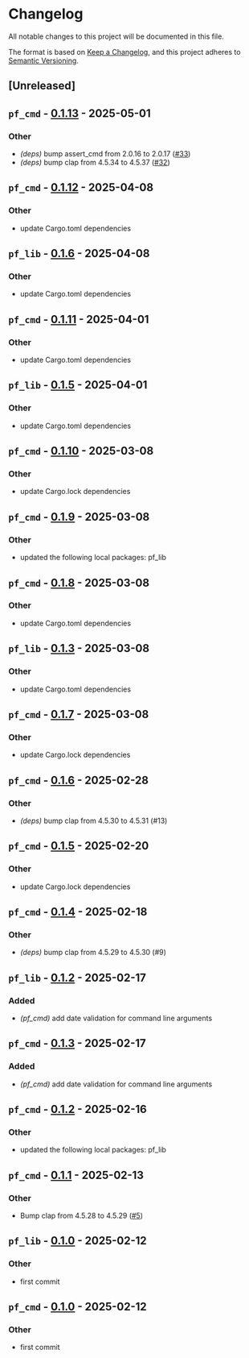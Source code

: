 # Changelog

All notable changes to this project will be documented in this file.

The format is based on [Keep a Changelog](https://keepachangelog.com/en/1.0.0/),
and this project adheres to [Semantic Versioning](https://semver.org/spec/v2.0.0.html).

## [Unreleased]

## `pf_cmd` - [0.1.13](https://github.com/petit-chat/petit-filou/compare/pf_cmd-v0.1.12...pf_cmd-v0.1.13) - 2025-05-01

### Other
- *(deps)* bump assert_cmd from 2.0.16 to 2.0.17 ([#33](https://github.com/petit-chat/petit-filou/pull/33))
- *(deps)* bump clap from 4.5.34 to 4.5.37 ([#32](https://github.com/petit-chat/petit-filou/pull/32))

## `pf_cmd` - [0.1.12](https://github.com/petit-chat/petit-filou/compare/pf_cmd-v0.1.11...pf_cmd-v0.1.12) - 2025-04-08

### Other
- update Cargo.toml dependencies

## `pf_lib` - [0.1.6](https://github.com/petit-chat/petit-filou/compare/pf_lib-v0.1.5...pf_lib-v0.1.6) - 2025-04-08

### Other
- update Cargo.toml dependencies

## `pf_cmd` - [0.1.11](https://github.com/petit-chat/petit-filou/compare/pf_cmd-v0.1.10...pf_cmd-v0.1.11) - 2025-04-01

### Other
- update Cargo.toml dependencies

## `pf_lib` - [0.1.5](https://github.com/petit-chat/petit-filou/compare/pf_lib-v0.1.4...pf_lib-v0.1.5) - 2025-04-01

### Other
- update Cargo.toml dependencies

## `pf_cmd` - [0.1.10](https://github.com/petit-chat/petit-filou/compare/pf_cmd-v0.1.9...pf_cmd-v0.1.10) - 2025-03-08

### Other
- update Cargo.lock dependencies

## `pf_cmd` - [0.1.9](https://github.com/petit-chat/petit-filou/compare/pf_cmd-v0.1.8...pf_cmd-v0.1.9) - 2025-03-08

### Other
- updated the following local packages: pf_lib

## `pf_cmd` - [0.1.8](https://github.com/petit-chat/petit-filou/compare/pf_cmd-v0.1.7...pf_cmd-v0.1.8) - 2025-03-08

### Other
- update Cargo.toml dependencies

## `pf_lib` - [0.1.3](https://github.com/petit-chat/petit-filou/compare/pf_lib-v0.1.2...pf_lib-v0.1.3) - 2025-03-08

### Other
- update Cargo.toml dependencies

## `pf_cmd` - [0.1.7](https://github.com/petit-chat/petit-filou/compare/pf_cmd-v0.1.6...pf_cmd-v0.1.7) - 2025-03-08

### Other
- update Cargo.lock dependencies

## `pf_cmd` - [0.1.6](https://github.com/petit-chat/petit-filou/compare/pf_cmd-v0.1.5...pf_cmd-v0.1.6) - 2025-02-28

### Other
- *(deps)* bump clap from 4.5.30 to 4.5.31 (#13)

## `pf_cmd` - [0.1.5](https://github.com/petit-chat/petit-filou/compare/pf_cmd-v0.1.4...pf_cmd-v0.1.5) - 2025-02-20

### Other
- update Cargo.lock dependencies

## `pf_cmd` - [0.1.4](https://github.com/petit-chat/petit-filou/compare/pf_cmd-v0.1.3...pf_cmd-v0.1.4) - 2025-02-18

### Other
- *(deps)* bump clap from 4.5.29 to 4.5.30 (#9)

## `pf_lib` - [0.1.2](https://github.com/petit-chat/petit-filou/compare/pf_lib-v0.1.1...pf_lib-v0.1.2) - 2025-02-17

### Added
- *(pf_cmd)* add date validation for command line arguments

## `pf_cmd` - [0.1.3](https://github.com/petit-chat/petit-filou/compare/pf_cmd-v0.1.2...pf_cmd-v0.1.3) - 2025-02-17

### Added
- *(pf_cmd)* add date validation for command line arguments

## `pf_cmd` - [0.1.2](https://github.com/petit-chat/petit-filou/compare/pf_cmd-v0.1.1...pf_cmd-v0.1.2) - 2025-02-16

### Other
- updated the following local packages: pf_lib

## `pf_cmd` - [0.1.1](https://github.com/petit-chat/petit-filou/compare/pf_cmd-v0.1.0...pf_cmd-v0.1.1) - 2025-02-13

### Other
- Bump clap from 4.5.28 to 4.5.29 ([#5](https://github.com/petit-chat/petit-filou/pull/5))

## `pf_lib` - [0.1.0](https://github.com/petit-chat/petit-filou/releases/tag/pf_lib-v0.1.0) - 2025-02-12

### Other
- first commit

## `pf_cmd` - [0.1.0](https://github.com/petit-chat/petit-filou/releases/tag/pf_cmd-v0.1.0) - 2025-02-12

### Other
- first commit
